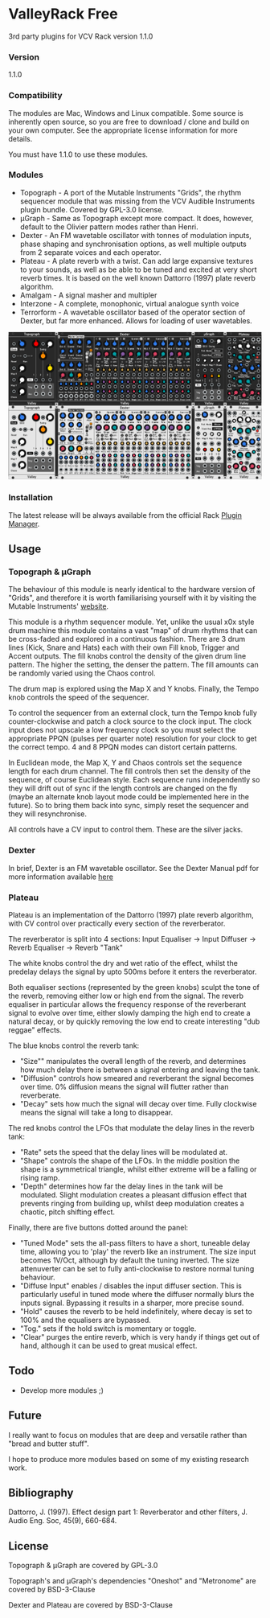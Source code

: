 # ValleyRack Free

3rd party plugins for VCV Rack version 1.1.0

### Version

1.1.0

### Compatibility

The modules are Mac, Windows and Linux compatible. Some source is inherently open source, so you are free to download / clone and build on your own computer. See the appropriate license information for more details.

You must have 1.1.0 to use these modules.

### Modules

* Topograph - A port of the Mutable Instruments "Grids", the rhythm sequencer module that was missing from the VCV Audible Instruments plugin bundle. Covered by GPL-3.0 license.
* µGraph - Same as Topograph except more compact. It does, however, default to the Olivier pattern modes rather than Henri.
* Dexter - An FM wavetable oscillator with tonnes of modulation inputs, phase shaping and synchronisation options, as well multiple outputs from 2 separate voices and each operator.
* Plateau - A plate reverb with a twist. Can add large expansive textures to your
sounds, as well as be able to be tuned and excited at very short reverb times. It is based on the
well known Dattorro (1997) plate reverb algorithm.
* Amalgam - A signal masher and multipler
* Interzone - A complete, monophonic, virtual analogue synth voice
* Terrorform - A wavetable oscillator based of the operator section of Dexter, but far more enhanced. Allows for loading of user wavetables.

![Valley](./ValleyImg.png)

### Installation
The latest release will be always available from the official Rack [Plugin Manager](https://vcvrack.com/plugins.html).

## Usage

### Topograph & µGraph

The behaviour of this module is nearly identical to the hardware version of "Grids", and therefore it is worth familiarising yourself with it by visiting the Mutable Instruments' [website](https://mutable-instruments.net/modules/grids/).

This module is a rhythm sequencer module. Yet, unlike the usual x0x style drum machine this module contains a vast "map" of drum rhythms that can be cross-faded and explored in a continuous fashion. There are 3 drum lines (Kick, Snare and Hats) each with their own Fill knob, Trigger and Accent outputs. The fill knobs control the density of the given drum line pattern. The higher the setting, the denser the pattern. The fill amounts can be randomly varied using the Chaos control.

The drum map is explored using the Map X and Y knobs. Finally, the Tempo knob controls the speed of the sequencer.

To control the sequencer from an external clock, turn the Tempo knob fully counter-clockwise and patch a clock source to the clock input. The clock input does not upscale a low frequency clock so you must select the appropriate PPQN (pulses per quarter note) resolution for your clock to get the correct tempo. 4 and 8 PPQN modes can distort certain patterns.

In Euclidean mode, the Map X, Y and Chaos controls set the sequence length for each drum channel. The fill controls then set the density of the sequence, of course Euclidean style. Each sequence runs independently so they will drift out of sync if the length controls are changed on the fly (maybe an alternate knob layout mode could be implemented here in the future). So to bring them back into sync, simply reset the sequencer and they will resynchronise.

All controls have a CV input to control them. These are the silver jacks.

### Dexter

In brief, Dexter is an FM wavetable oscillator. See the Dexter Manual pdf for more information available [here](https://github.com/ValleyAudio/ValleyRackFree/files/1887925/DexterManual.pdf)

### Plateau

Plateau is an implementation of the Dattorro (1997) plate reverb algorithm, with CV control over practically every section of the reverberator.

The reverberator is split into 4 sections:
    Input Equaliser -> Input Diffuser -> Reverb Equaliser -> Reverb "Tank"

The white knobs control the dry and wet ratio of the effect, whilst the predelay delays the signal by upto 500ms before it enters the reverberator.

Both equaliser sections (represented by the green knobs) sculpt the tone of the reverb, removing either low or high end from the signal. The reverb equaliser in particular allows the frequency response of the reverberant signal to evolve over time, either slowly damping the high end to create a natural decay, or by quickly removing the low end to create interesting "dub reggae" effects.

The blue knobs control the reverb tank:
* "Size"" manipulates the overall length of the reverb, and determines how much delay there is between a signal entering and leaving the tank.
* "Diffusion" controls how smeared and reverberant the signal becomes over time. 0% diffusion means the signal will flutter rather than reverberate.
* "Decay" sets how much the signal will decay over time. Fully clockwise means the signal will take a long to disappear.

The red knobs control the LFOs that modulate the delay lines in the reverb tank:
* "Rate" sets the speed that the delay lines will be modulated at.
* "Shape" controls the shape of the LFOs. In the middle position the shape is a symmetrical triangle, whilst either extreme will be a falling or rising ramp.
* "Depth" determines how far the delay lines in the tank will be modulated. Slight modulation creates a pleasant diffusion effect that prevents ringing from building up, whilst deep modulation creates a chaotic, pitch shifting effect.

Finally, there are five buttons dotted around the panel:
* "Tuned Mode" sets the all-pass filters to have a short, tuneable delay time, allowing you to 'play' the reverb like an instrument. The size input becomes 1V/Oct, although by default the tuning inverted. The size attenuverter can be set to fully anti-clockwise to restore normal tuning behaviour.
* "Diffuse Input" enables / disables the input diffuser section. This is particularly useful in tuned mode where the diffuser normally blurs the inputs signal. Bypassing it results in a sharper, more precise sound.
* "Hold" causes the reverb to be held indefinitely, where decay is set to 100% and the equalisers are bypassed.
* "Tog." sets if the hold switch is momentary or toggle.
* "Clear" purges the entire reverb, which is very handy if things get out of hand, although it can be used to great musical effect.

## Todo
* Develop more modules ;)

## Future

I really want to focus on modules that are deep and versatile rather than "bread and butter stuff".

I hope to produce more modules based on some of my existing research work.

## Bibliography

Dattorro, J. (1997). Effect design part 1: Reverberator and other filters, J. Audio Eng. Soc, 45(9), 660-684.

## License

Topograph & µGraph are covered by GPL-3.0

Topograph's and µGraph's dependencies "Oneshot" and "Metronome" are covered by BSD-3-Clause

Dexter and Plateau are covered by BSD-3-Clause
